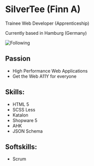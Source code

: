 # SilverTee (Finn A)
Trainee Web Developer (Apprenticeship)

Currently based in Hamburg (Germany)


![Following](https://img.shields.io/twitter/follow/Finnyooo?label=Follow&style=social)


## Passion
- High Performance Web Applications
- Get the Web A11Y for everyone


## Skills:
- HTML 5
- SCSS Less
- Katalon
- Shopware 5
- AHK
- JSON Schema

## Softskills:
- Scrum
